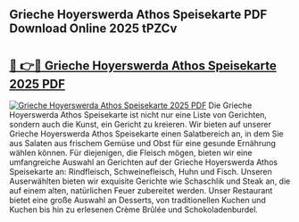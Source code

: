 ## Grieche Hoyerswerda Athos Speisekarte PDF Download Online 2025 tPZCv

# <h2><a href="http://gc83av.nevu.top/?p=Grieche+Hoyerswerda+Athos+Speisekarte">🔗 👉🔴 Grieche Hoyerswerda Athos Speisekarte 2025 PDF</a></h2>

[![Grieche Hoyerswerda Athos Speisekarte 2025 PDF](https://i.imgur.com/dBaPXMq.png)](http://gc83av.nevu.top/?p=Grieche+Hoyerswerda+Athos+Speisekarte)
Die Grieche Hoyerswerda Athos Speisekarte ist nicht nur eine Liste von Gerichten, sondern auch die Kunst, ein Gericht zu kreieren. Wir bieten auf unserer Grieche Hoyerswerda Athos Speisekarte einen Salatbereich an, in dem Sie aus Salaten aus frischem Gemüse und Obst für eine gesunde Ernährung wählen können. Für diejenigen, die Fleisch mögen, bieten wir eine umfangreiche Auswahl an Gerichten auf der Grieche Hoyerswerda Athos Speisekarte an: Rindfleisch, Schweinefleisch, Huhn und Fisch. Unseren Auserwählten bieten wir exquisite Gerichte wie Schaschlik und Steak an, die auf einem alten, natürlichen Feuer zubereitet werden. Unser Restaurant bietet eine große Auswahl an Desserts, von traditionellen Kuchen und Kuchen bis hin zu erlesenen Crème Brûlée und Schokoladenburdel.

